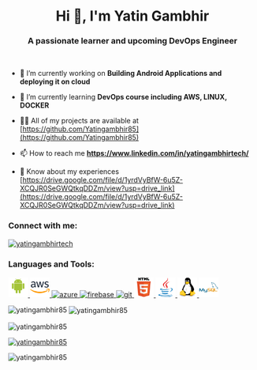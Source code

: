 <h1 align="center">Hi 👋, I'm Yatin Gambhir</h1>
<h3 align="center">A passionate learner and upcoming DevOps Engineer</h3>



<p align="left"> <a href="https://twitter.com/" target="blank"><img src="https://img.shields.io/twitter/follow/?logo=twitter&style=for-the-badge" alt="" /></a> </p>

- 🔭 I’m currently working on **Building Android Applications and deploying it on cloud**

- 🌱 I’m currently learning **DevOps course including AWS, LINUX, DOCKER**

- 👨‍💻 All of my projects are available at [https://github.com/Yatingambhir85](https://github.com/Yatingambhir85)

- 📫 How to reach me **https://www.linkedin.com/in/yatingambhirtech/**

- 📄 Know about my experiences [https://drive.google.com/file/d/1yrdVyBfW-6u5Z-XCQJR0SeGWQtkqDDZm/view?usp=drive_link](https://drive.google.com/file/d/1yrdVyBfW-6u5Z-XCQJR0SeGWQtkqDDZm/view?usp=drive_link)

<h3 align="left">Connect with me:</h3>
<p align="left">
<a href="https://linkedin.com/in/yatingambhirtech" target="blank"><img align="center" src="https://raw.githubusercontent.com/rahuldkjain/github-profile-readme-generator/master/src/images/icons/Social/linked-in-alt.svg" alt="yatingambhirtech" height="30" width="40" /></a>
</p>

<h3 align="left">Languages and Tools:</h3>
<p align="left"> <a href="https://developer.android.com" target="_blank" rel="noreferrer"> <img src="https://raw.githubusercontent.com/devicons/devicon/master/icons/android/android-original-wordmark.svg" alt="android" width="40" height="40"/> </a> <a href="https://aws.amazon.com" target="_blank" rel="noreferrer"> <img src="https://raw.githubusercontent.com/devicons/devicon/master/icons/amazonwebservices/amazonwebservices-original-wordmark.svg" alt="aws" width="40" height="40"/> </a> <a href="https://azure.microsoft.com/en-in/" target="_blank" rel="noreferrer"> <img src="https://www.vectorlogo.zone/logos/microsoft_azure/microsoft_azure-icon.svg" alt="azure" width="40" height="40"/> </a> <a href="https://firebase.google.com/" target="_blank" rel="noreferrer"> <img src="https://www.vectorlogo.zone/logos/firebase/firebase-icon.svg" alt="firebase" width="40" height="40"/> </a> <a href="https://git-scm.com/" target="_blank" rel="noreferrer"> <img src="https://www.vectorlogo.zone/logos/git-scm/git-scm-icon.svg" alt="git" width="40" height="40"/> </a> <a href="https://www.w3.org/html/" target="_blank" rel="noreferrer"> <img src="https://raw.githubusercontent.com/devicons/devicon/master/icons/html5/html5-original-wordmark.svg" alt="html5" width="40" height="40"/> </a> <a href="https://www.java.com" target="_blank" rel="noreferrer"> <img src="https://raw.githubusercontent.com/devicons/devicon/master/icons/java/java-original.svg" alt="java" width="40" height="40"/> </a> <a href="https://www.linux.org/" target="_blank" rel="noreferrer"> <img src="https://raw.githubusercontent.com/devicons/devicon/master/icons/linux/linux-original.svg" alt="linux" width="40" height="40"/> </a> <a href="https://www.mysql.com/" target="_blank" rel="noreferrer"> <img src="https://raw.githubusercontent.com/devicons/devicon/master/icons/mysql/mysql-original-wordmark.svg" alt="mysql" width="40" height="40"/> </a> </p>

<p><img align="left" src="https://github-readme-stats.vercel.app/api/top-langs?username=yatingambhir85&show_icons=true&locale=en&layout=compact" alt="yatingambhir85" /></p>

<p>&nbsp;<img align="center" src="https://github-readme-stats.vercel.app/api?username=yatingambhir85&show_icons=true&locale=en" alt="yatingambhir85" /></p>

<p><img align="center" src="https://github-readme-streak-stats.herokuapp.com/?user=yatingambhir85&" alt="yatingambhir85" /></p>


<p align="left"> <a href="https://github.com/ryo-ma/github-profile-trophy"><img src="https://github-profile-trophy.vercel.app/?username=yatingambhir85" alt="yatingambhir85" /></a> </p>

<p align="left"> <img src="https://komarev.com/ghpvc/?username=yatingambhir85&label=Profile%20views&color=0e75b6&style=flat" alt="yatingambhir85" /> </p>
